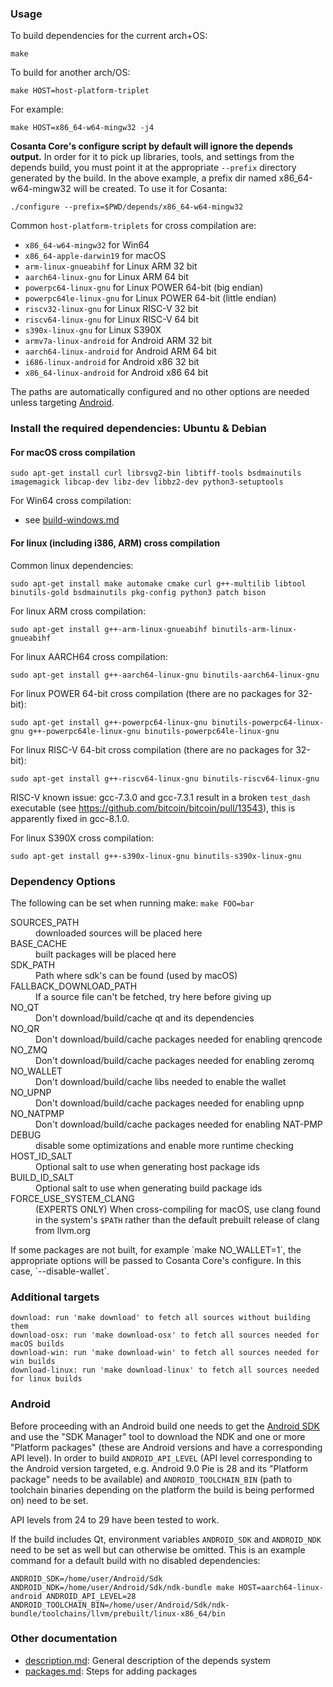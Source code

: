 ### Usage

To build dependencies for the current arch+OS:

    make

To build for another arch/OS:

    make HOST=host-platform-triplet

For example:

    make HOST=x86_64-w64-mingw32 -j4

**Cosanta Core's configure script by default will ignore the depends output.** In
order for it to pick up libraries, tools, and settings from the depends build,
you must point it at the appropriate `--prefix` directory generated by the
build. In the above example, a prefix dir named x86_64-w64-mingw32 will be
created. To use it for Cosanta:

    ./configure --prefix=$PWD/depends/x86_64-w64-mingw32

Common `host-platform-triplets` for cross compilation are:

- `x86_64-w64-mingw32` for Win64
- `x86_64-apple-darwin19` for macOS
- `arm-linux-gnueabihf` for Linux ARM 32 bit
- `aarch64-linux-gnu` for Linux ARM 64 bit
- `powerpc64-linux-gnu` for Linux POWER 64-bit (big endian)
- `powerpc64le-linux-gnu` for Linux POWER 64-bit (little endian)
- `riscv32-linux-gnu` for Linux RISC-V 32 bit
- `riscv64-linux-gnu` for Linux RISC-V 64 bit
- `s390x-linux-gnu` for Linux S390X
- `armv7a-linux-android` for Android ARM 32 bit
- `aarch64-linux-android` for Android ARM 64 bit
- `i686-linux-android` for Android x86 32 bit
- `x86_64-linux-android` for Android x86 64 bit

The paths are automatically configured and no other options are needed unless targeting [Android](#Android).

### Install the required dependencies: Ubuntu & Debian

#### For macOS cross compilation

    sudo apt-get install curl librsvg2-bin libtiff-tools bsdmainutils imagemagick libcap-dev libz-dev libbz2-dev python3-setuptools

For Win64 cross compilation:

- see [build-windows.md](../doc/build-windows.md#cross-compilation-for-ubuntu-and-windows-subsystem-for-linux)

#### For linux (including i386, ARM) cross compilation

Common linux dependencies:

    sudo apt-get install make automake cmake curl g++-multilib libtool binutils-gold bsdmainutils pkg-config python3 patch bison

For linux ARM cross compilation:

    sudo apt-get install g++-arm-linux-gnueabihf binutils-arm-linux-gnueabihf

For linux AARCH64 cross compilation:

    sudo apt-get install g++-aarch64-linux-gnu binutils-aarch64-linux-gnu

For linux POWER 64-bit cross compilation (there are no packages for 32-bit):

    sudo apt-get install g++-powerpc64-linux-gnu binutils-powerpc64-linux-gnu g++-powerpc64le-linux-gnu binutils-powerpc64le-linux-gnu

For linux RISC-V 64-bit cross compilation (there are no packages for 32-bit):

    sudo apt-get install g++-riscv64-linux-gnu binutils-riscv64-linux-gnu

RISC-V known issue: gcc-7.3.0 and gcc-7.3.1 result in a broken `test_dash` executable (see https://github.com/bitcoin/bitcoin/pull/13543),
this is apparently fixed in gcc-8.1.0.

For linux S390X cross compilation:

    sudo apt-get install g++-s390x-linux-gnu binutils-s390x-linux-gnu

### Dependency Options
The following can be set when running make: `make FOO=bar`

<dl>
<dt>SOURCES_PATH</dt>
<dd>downloaded sources will be placed here</dd>
<dt>BASE_CACHE</dt>
<dd>built packages will be placed here</dd>
<dt>SDK_PATH</dt>
<dd>Path where sdk's can be found (used by macOS)</dd>
<dt>FALLBACK_DOWNLOAD_PATH</dt>
<dd>If a source file can't be fetched, try here before giving up</dd>
<dt>NO_QT</dt>
<dd>Don't download/build/cache qt and its dependencies</dd>
<dt>NO_QR</dt>
<dd>Don't download/build/cache packages needed for enabling qrencode</dd>
<dt>NO_ZMQ</dt>
<dd>Don't download/build/cache packages needed for enabling zeromq</dd>
<dt>NO_WALLET</dt>
<dd>Don't download/build/cache libs needed to enable the wallet</dd>
<dt>NO_UPNP</dt>
<dd>Don't download/build/cache packages needed for enabling upnp</dd>
<dt>NO_NATPMP</dt>
<dd>Don't download/build/cache packages needed for enabling NAT-PMP</dd>
<dt>DEBUG</dt>
<dd>disable some optimizations and enable more runtime checking</dd>
<dt>HOST_ID_SALT</dt>
<dd>Optional salt to use when generating host package ids</dd>
<dt>BUILD_ID_SALT</dt>
<dd>Optional salt to use when generating build package ids</dd>
<dt>FORCE_USE_SYSTEM_CLANG</dt>
<dd>(EXPERTS ONLY) When cross-compiling for macOS, use clang found in the
system's <code>$PATH</code> rather than the default prebuilt release of clang
from llvm.org</dd>
</dl>
If some packages are not built, for example `make NO_WALLET=1`, the appropriate
options will be passed to Cosanta Core's configure. In this case, `--disable-wallet`.

### Additional targets

    download: run 'make download' to fetch all sources without building them
    download-osx: run 'make download-osx' to fetch all sources needed for macOS builds
    download-win: run 'make download-win' to fetch all sources needed for win builds
    download-linux: run 'make download-linux' to fetch all sources needed for linux builds


### Android

Before proceeding with an Android build one needs to get the [Android SDK](https://developer.android.com/studio) and use the "SDK Manager" tool to download the NDK and one or more "Platform packages" (these are Android versions and have a corresponding API level).
In order to build `ANDROID_API_LEVEL` (API level corresponding to the Android version targeted, e.g. Android 9.0 Pie is 28 and its "Platform package" needs to be available) and `ANDROID_TOOLCHAIN_BIN` (path to toolchain binaries depending on the platform the build is being performed on) need to be set.

API levels from 24 to 29 have been tested to work.

If the build includes Qt, environment variables `ANDROID_SDK` and `ANDROID_NDK` need to be set as well but can otherwise be omitted.
This is an example command for a default build with no disabled dependencies:

    ANDROID_SDK=/home/user/Android/Sdk ANDROID_NDK=/home/user/Android/Sdk/ndk-bundle make HOST=aarch64-linux-android ANDROID_API_LEVEL=28 ANDROID_TOOLCHAIN_BIN=/home/user/Android/Sdk/ndk-bundle/toolchains/llvm/prebuilt/linux-x86_64/bin

### Other documentation

- [description.md](description.md): General description of the depends system
- [packages.md](packages.md): Steps for adding packages

